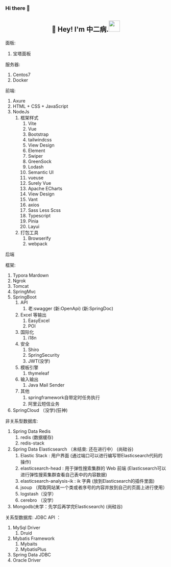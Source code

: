 ### Hi there 👋

<h2 align="center">👋 Hey! I'm 中二病.<img src="https://media.giphy.com/media/WUlplcMpOCEmTGBtBW/giphy.gif" width="35"></h2>

面板:

1. 宝塔面板

服务器:

1. Centos7
2. Docker

前端:

1. Axure
2. HTML + CSS + JavaScript
3. NodeJs
   1. 框架样式
      1. Vite
      2. Vue
      3. Bootstrap
      4. tailwindcss
      5. View Design
      6. Element
      7. Swiper
      8. GreenSock
      9. Lodash
      10. Semantic UI
      11. vueuse
      12. Surely Vue
      13. Apache ECharts
      14. View Design
      15. Vant
      16. axios
      17. Sass Less Scss
      18. Typescript
      19. Pinia
      20. Layui
   2. 打包工具
      1. Browserify
      2. webpack

后端

框架:

1.  Typora Mardown
2.  Ngrok
3.  Tomcat
4.  SpringMvc
5.  SpringBoot
    1. API
       1. 老:swagger	(新:OpenApi) (新:SpringDoc)
    2. Excel 等输出
       1. EasyExcel
       1. POI
    3. 国际化
       1. i18n
    4. 安全
       1. Shiro
       2. SpringSecurity
       3. JWT(没学)
    5. 模板引擎
       1. thymeleaf
    6. 输入输出
       1. Java Mail Sender
    7. 其他
       1. springframework自带定时任务执行
       1. 阿里云短信业务
6.  SpringCloud （没学)(狂神)

非关系型数据库:

1.  Spring Data Redis
    1. redis (数据缓存)
    2. redis-stack
2.  Spring Data Elasticsearch （未结束: 还在进行中） (尚硅谷)
    1. Elastic Stack : 用户界面  (通过端口可以进行编写带Elasticsearch代码的操作)
    2. elasticsearch-head : 用于弹性搜索集群的 Web 前端 (Elasticsearch可以进行弹性搜索集群查看自己表中的内容数据)
    3. elasticsearch-analysis-ik : ik 字典 (放到Elasticsearch的插件里面)
    4. jsoup （爬取网站某一个类或者序号的内容并放到自己的页面上进行使用）
    5. logstash（没学）
    6. cerebro （没学）
3.  Mongodb(未学：先学后再学完Elasticsearch) (尚硅谷)

关系型数据库: 	JDBC API ：

1.  MySql Driver  
    1.  Druid
2.  Mybatis Framework 
    1. Mybaits
    2. MybatisPlus
3.  Spring Data JDBC
4.  Oracle Driver
